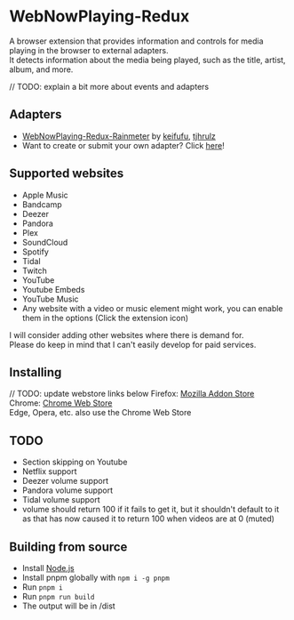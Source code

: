 # WebNowPlaying-Redux
A browser extension that provides information and controls for media playing in the browser to external adapters.  
It detects information about the media being played, such as the title, artist, album, and more.

// TODO: explain a bit more about events and adapters

## Adapters
- [WebNowPlaying-Redux-Rainmeter](https://github.com/keifufu/WebNowPlaying-Redux-Rainmeter) by [keifufu](https://github.com/keifufu), [tjhrulz](https://github.com/tjhrulz/)
- Want to create or submit your own adapter? Click [here](https://github.com/keifufu/WebNowPlaying-Redux/blob/main/CreatingAdapters.md)!

## Supported websites
- Apple Music
- Bandcamp
- Deezer
- Pandora
- Plex
- SoundCloud
- Spotify
- Tidal
- Twitch
- YouTube
- Youtube Embeds
- YouTube Music
- Any website with a video or music element might work, you can enable them in the options (Click the extension icon)

I will consider adding other websites where there is demand for.  
Please do keep in mind that I can't easily develop for paid services.

## Installing
// TODO: update webstore links below
Firefox: [Mozilla Addon Store](https://addons.mozilla.org/en-US/firefox/addon/webnowplaying-redux/)  
Chrome: [Chrome Web Store](https://chrome.google.com/webstore/detail/webnowplaying-redux/ejimjbbegnadfnpgnnfngljgmgpddnmp)  
Edge, Opera, etc. also use the Chrome Web Store

## TODO
- Section skipping on Youtube
- Netflix support
- Deezer volume support
- Pandora volume support
- Tidal volume support
- volume should return 100 if it fails to get it, but it shouldn't default to it as that has now caused it to return 100 when videos are at 0 (muted)

## Building from source
- Install [Node.js](https://nodejs.org)
- Install pnpm globally with `npm i -g pnpm`
- Run `pnpm i`
- Run `pnpm run build`
- The output will be in /dist